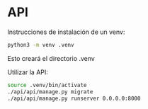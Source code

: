 # API 

Instrucciones de instalación de un venv:
```bash
python3 -m venv .venv
```

Esto creará el directorio .venv

Utilizar la API:
```bash
source .venv/bin/activate
./api/api/manage.py migrate
./api/api/manage.py runserver 0.0.0.0:8000
```
